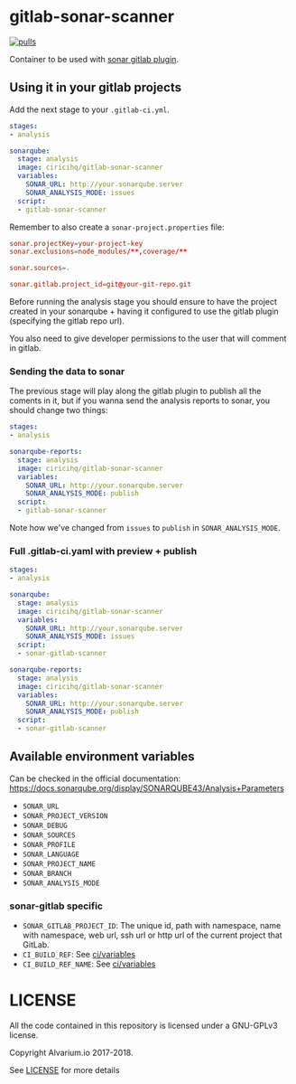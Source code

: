 gitlab-sonar-scanner
====================

[![pulls][docker hub svg]][docker hub]

Container to be used with [sonar gitlab plugin][].

Using it in your gitlab projects
--------------------------------

Add the next stage to your `.gitlab-ci.yml`.

~~~yaml
stages:
- analysis

sonarqube:
  stage: analysis
  image: ciricihq/gitlab-sonar-scanner
  variables:
    SONAR_URL: http://your.sonarqube.server
    SONAR_ANALYSIS_MODE: issues
  script:
  - gitlab-sonar-scanner
~~~

Remember to also create a `sonar-project.properties` file:

~~~conf
sonar.projectKey=your-project-key
sonar.exclusions=node_modules/**,coverage/**

sonar.sources=.

sonar.gitlab.project_id=git@your-git-repo.git
~~~

Before running the analysis stage you should ensure to have the project created
in your sonarqube + having it configured to use the gitlab plugin (specifying the
gitlab repo url).

You also need to give developer permissions to the user that will comment in gitlab.

### Sending the data to sonar

The previous stage will play along the gitlab plugin to publish all the coments
in it, but if you wanna send the analysis reports to sonar, you should change two
things:

~~~yaml
stages:
- analysis

sonarqube-reports:
  stage: analysis
  image: ciricihq/gitlab-sonar-scanner
  variables:
    SONAR_URL: http://your.sonarqube.server
    SONAR_ANALYSIS_MODE: publish
  script:
  - gitlab-sonar-scanner
~~~

Note how we've changed from `issues` to `publish` in `SONAR_ANALYSIS_MODE`.

### Full .gitlab-ci.yaml with preview + publish

~~~yaml
stages:
- analysis

sonarqube:
  stage: analysis
  image: ciricihq/gitlab-sonar-scanner
  variables:
    SONAR_URL: http://your.sonarqube.server
    SONAR_ANALYSIS_MODE: issues
  script:
  - sonar-gitlab-scanner

sonarqube-reports:
  stage: analysis
  image: ciricihq/gitlab-sonar-scanner
  variables:
    SONAR_URL: http://your.sonarqube.server
    SONAR_ANALYSIS_MODE: publish
  script:
  - sonar-gitlab-scanner
~~~

Available environment variables
-------------------------------

Can be checked in the official documentation: https://docs.sonarqube.org/display/SONARQUBE43/Analysis+Parameters

- `SONAR_URL`
- `SONAR_PROJECT_VERSION`
- `SONAR_DEBUG`
- `SONAR_SOURCES`
- `SONAR_PROFILE`
- `SONAR_LANGUAGE`
- `SONAR_PROJECT_NAME`
- `SONAR_BRANCH`
- `SONAR_ANALYSIS_MODE`

### sonar-gitlab specific

- `SONAR_GITLAB_PROJECT_ID`: The unique id, path with namespace, name with namespace,
  web url, ssh url or http url of the current project that GitLab.
- `CI_BUILD_REF`: See [ci/variables][variables]
- `CI_BUILD_REF_NAME`: See [ci/variables][variables]

LICENSE
=======

All the code contained in this repository is licensed under a GNU-GPLv3 license.

Copyright Alvarium.io 2017-2018.

See [LICENSE][] for more details

[sonar gitlab plugin]: https://github.com/gabrie-allaigre/sonar-gitlab-plugin
[variables]: https://docs.gitlab.com/ce/ci/variables
[docker hub]: https://hub.docker.com/r/ciricihq/gitlab-sonar-scanner
[LICENSE]: ./LICENSE

[docker hub svg]: https://img.shields.io/docker/pulls/ciricihq/gitlab-sonar-scanner.svg
